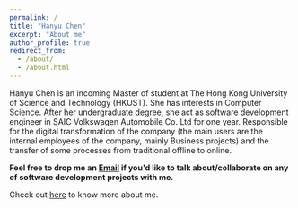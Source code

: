 ```yaml
---
permalink: /
title: "Hanyu Chen"
excerpt: "About me"
author_profile: true
redirect_from: 
  - /about/
  - /about.html
---
```

 Hanyu Chen is an incoming Master of student at The Hong Kong University of Science and Technology (HKUST). She has interests in Computer Science. After her undergraduate degree, she act as software development engineer in SAIC Volkswagen Automobile Co. Ltd for one year. Responsible for the digital transformation of the company (the main users are the internal employees of the company, mainly Business projects) and the transfer of some processes from traditional offline to online.



**Feel free to drop me an <a href="mailto:hanyuchen2022@gmail.com">Email</a> if you'd like to talk about/collaborate on any of software development projects with me.**

 Check out [here](https://Han-Yu-Chen.github.io/cv/cv) to know more about me.



